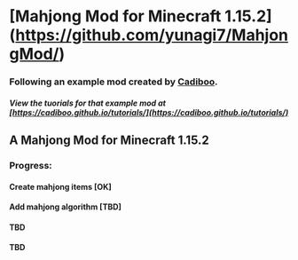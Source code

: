 # [Mahjong Mod for Minecraft 1.15.2] (https://github.com/yunagi7/MahjongMod/) 
### Following an example mod created by [Cadiboo](https://github.com/Cadiboo).
##### View the tuorials for that example mod at [https://cadiboo.github.io/tutorials/](https://cadiboo.github.io/tutorials/)

## A Mahjong Mod for Minecraft 1.15.2
### Progress:
#### Create mahjong items [OK]
#### Add mahjong algorithm [TBD]
#### TBD
#### TBD
